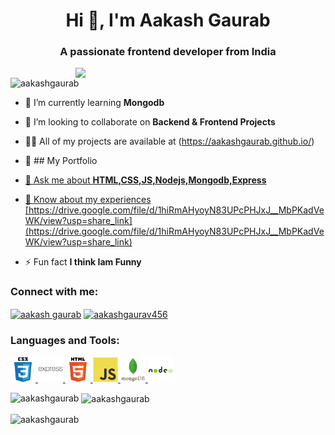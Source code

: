 <h1 align="center">Hi 👋, I'm Aakash Gaurab</h1>
<h3 align="center">A passionate frontend developer from India</h3>
<img src="https://miro.medium.com/max/1360/0*7Q3yvSIv_t0ioJ-Z.gif" width="400px" height=""400px align="right">

<p align="left"> <img src="https://komarev.com/ghpvc/?username=aakashgaurab&label=Profile%20views&color=0e75b6&style=flat" alt="aakashgaurab" /> </p>

- 🌱 I’m currently learning **Mongodb**

- 👯 I’m looking to collaborate on **Backend & Frontend Projects**

- 👨‍💻 All of my projects are available at  (https://aakashgaurab.github.io/)

- 👨‍ ## My Portfolio  <a href="https://aakashgaurab.github.io/">

- 💬 Ask me about **HTML,CSS,JS,Nodejs,Mongodb,Express**

- 📄 Know about my experiences [https://drive.google.com/file/d/1hiRmAHyoyN83UPcPHJxJ__MbPKadVeWK/view?usp=share_link](https://drive.google.com/file/d/1hiRmAHyoyN83UPcPHJxJ__MbPKadVeWK/view?usp=share_link)

- ⚡ Fun fact **I think Iam Funny**

<h3 align="left">Connect with me:</h3>
<p align="left">
<a href="https://linkedin.com/in/aakash gaurab" target="blank"><img align="center" src="https://raw.githubusercontent.com/rahuldkjain/github-profile-readme-generator/master/src/images/icons/Social/linked-in-alt.svg" alt="aakash gaurab" height="30" width="40" /></a>
<a href="https://www.leetcode.com/aakashgaurav456" target="blank"><img align="center" src="https://raw.githubusercontent.com/rahuldkjain/github-profile-readme-generator/master/src/images/icons/Social/leet-code.svg" alt="aakashgaurav456" height="30" width="40" /></a>
</p>

<h3 align="left">Languages and Tools:</h3>
<p align="left"> <a href="https://www.w3schools.com/css/" target="_blank" rel="noreferrer"> <img src="https://raw.githubusercontent.com/devicons/devicon/master/icons/css3/css3-original-wordmark.svg" alt="css3" width="40" height="40"/> </a> <a href="https://expressjs.com" target="_blank" rel="noreferrer"> <img src="https://raw.githubusercontent.com/devicons/devicon/master/icons/express/express-original-wordmark.svg" alt="express" width="40" height="40"/> </a> <a href="https://www.w3.org/html/" target="_blank" rel="noreferrer"> <img src="https://raw.githubusercontent.com/devicons/devicon/master/icons/html5/html5-original-wordmark.svg" alt="html5" width="40" height="40"/> </a> <a href="https://developer.mozilla.org/en-US/docs/Web/JavaScript" target="_blank" rel="noreferrer"> <img src="https://raw.githubusercontent.com/devicons/devicon/master/icons/javascript/javascript-original.svg" alt="javascript" width="40" height="40"/> </a> <a href="https://www.mongodb.com/" target="_blank" rel="noreferrer"> <img src="https://raw.githubusercontent.com/devicons/devicon/master/icons/mongodb/mongodb-original-wordmark.svg" alt="mongodb" width="40" height="40"/> </a> <a href="https://nodejs.org" target="_blank" rel="noreferrer"> <img src="https://raw.githubusercontent.com/devicons/devicon/master/icons/nodejs/nodejs-original-wordmark.svg" alt="nodejs" width="40" height="40"/> </a> </p>

<p><img align="left" src="https://github-readme-stats.vercel.app/api/top-langs?username=aakashgaurab&show_icons=true&locale=en&layout=compact" alt="aakashgaurab" /></p>

<p>&nbsp;<img align="center" src="https://github-readme-stats.vercel.app/api?username=aakashgaurab&show_icons=true&locale=en" alt="aakashgaurab" /></p>

<p><img align="center" src="https://github-readme-streak-stats.herokuapp.com/?user=aakashgaurab&" alt="aakashgaurab" /></p>
